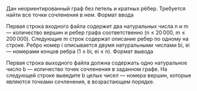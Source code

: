 Дан неориентированный граф без петель и кратных рёбер. Требуется найти все точки сочленения в нем.
Формат ввода

Первая строка входного файла содержит два натуральных числа n и m — количество вершин и ребер графа соответственно (n ≤ 20 000, m ≤ 200 000).
Следующие m строк содержат описание ребер по одному на строке. Ребро номер i описывается двумя натуральными числами bi, ei — номерами концов ребра (1 ≤ bi, ei ≤ n).
Формат вывода

Первая строка выходного файла должна содержать одно натуральное число b — количество точек сочленения в заданном графе. На следующей строке выведите b целых чисел — номера вершин, которые являются точками сочленения, в возрастающем порядке.